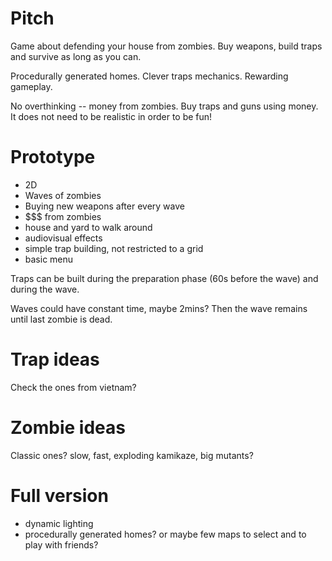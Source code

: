 # Pitch
Game about defending your house from zombies.
Buy weapons, build traps and survive as long as you can.

Procedurally generated homes.
Clever traps mechanics.
Rewarding gameplay.

No overthinking -- money from zombies. Buy traps and guns using money. It
does not need to be realistic in order to be fun!


# Prototype
- 2D 
- Waves of zombies
- Buying new weapons after every wave 
- $$$ from zombies
- house and yard to walk around
- audiovisual effects
- simple trap building, not restricted to a grid
- basic menu

Traps can be built during the preparation phase (60s before the wave) and
during the wave.

Waves could have constant time, maybe 2mins? Then the wave remains until last zombie is dead.

# Trap ideas
Check the ones from vietnam?

# Zombie ideas
Classic ones? slow, fast, exploding kamikaze, big mutants?

# Full version
- dynamic lighting
- procedurally generated homes? or maybe few maps to select and to play
  with friends?
